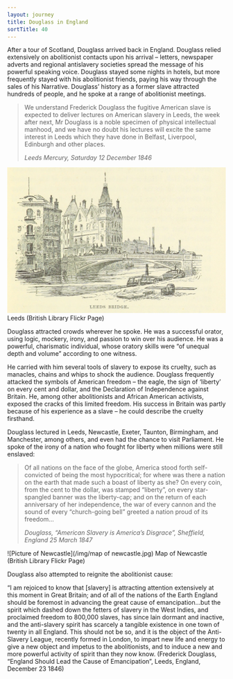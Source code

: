 ```yaml
---
layout: journey
title: Douglass in England
sortTitle: 40
---
```


After a tour of Scotland, Douglass arrived back in England. Douglass relied extensively on abolitionist contacts upon his arrival – letters, newspaper adverts and regional antislavery societies spread the message of his powerful speaking voice. Douglass stayed some nights in hotels, but more frequently stayed with his abolitionist friends, paying his way through the sales of his Narrative. Douglass’ history as a former slave attracted hundreds of people, and he spoke at a range of abolitionist meetings. 

>We understand Frederick Douglass the fugitive American slave is expected to deliver lectures on American slavery in Leeds, the week after next, Mr Douglass is a noble specimen of physical intellectual manhood, and we have no doubt his lectures will excite the same interest in Leeds which they have done in Belfast, Liverpool, Edinburgh and other places. 
> <footer><cite>Leeds Mercury, Saturday 12 December 1846</cite></footer>

![Picture of Leeds](/img/Leeds.jpg)
<span class="caption text-muted">Leeds (British Library Flickr Page)</span>

Douglass attracted crowds wherever he spoke. He was a successful orator, using logic, mockery, irony, and passion to win over his audience. He was a powerful, charismatic individual, whose oratory skills were “of unequal depth and volume” according to one witness. 

He carried with him several tools of slavery to expose its cruelty, such as manacles, chains and whips to shock the audience. Douglass frequently attacked the symbols of American freedom – the eagle, the sign of ‘liberty’ on every cent and dollar, and the Declaration of Independence against Britain. He, among other abolitionists and African American activists, exposed the cracks of this limited freedom. His success in Britain was partly because of his experience as a slave – he could describe the cruelty firsthand.

Douglass lectured in Leeds, Newcastle, Exeter, Taunton, Birmingham, and Manchester, among others, and even had the chance to visit Parliament. He spoke of the irony of a nation who fought for liberty when millions were still enslaved:

>Of all nations on the face of the globe, America stood forth self-convicted of being the most hypocritical; for where was there a nation on the earth that made such a boast of liberty as she? On every coin, from the cent to the dollar, was stamped “liberty”, on every star-spangled banner was the liberty-cap; and on the return of each anniversary of her independence, the war of every cannon and the sound of every “church-going bell” greeted a nation proud of its freedom…
> <footer><cite>Douglass, “American Slavery is America’s Disgrace”, Sheffield, England 25 March 1847</cite></footer>

![Picture of Newcastle](/img/map of newcastle.jpg)
<span class="caption text-muted">Map of Newcastle (British Library Flickr Page)</span>

Douglass also attempted to reignite the abolitionist cause:

“I am rejoiced to know that [slavery] is attracting attention extensively at this moment in Great Britain; and of all of the nations of the Earth England should be foremost in advancing the great cause of emancipation…but the spirit which dashed down the fetters of slavery in the West Indies, and proclaimed freedom to 800,000 slaves, has since lain dormant and inactive, and the anti-slavery spirit has scarcely a tangible existence in one town of twenty in all England. This should not be so, and it is the object of the Anti-Slavery League, recently formed in London, to impart new life and energy to give a new object and impetus to the abolitionists, and to induce a new and more powerful activity of spirit than they now know.  (Frederick Douglass, “England Should Lead the Cause of Emancipation”, Leeds, England, December 23 1846)


